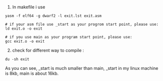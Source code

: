 1. In makefile i use 
```shell 
yasm -f elf64 -g dwarf2 -l exit.lst exit.asm 

# if your asm file use _start as your progrom start point, please use: 
ld exit.o -o exit 

# if you use main as your program start point, please use:
gcc exit.o -o exit 
```
2. check for different way to compile :
```shell 
du -sh exit
```
As you can see, _start is much smaller than main, _start in my linux machine is 8kb, main is about 16kb.
